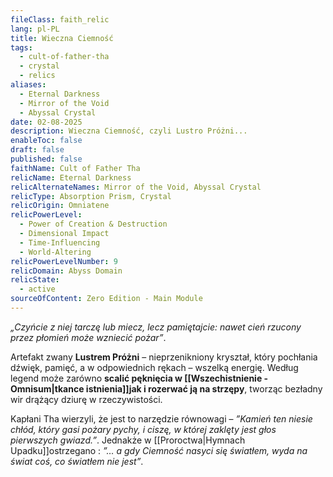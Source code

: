 ```yaml
---
fileClass: faith_relic
lang: pl-PL
title: Wieczna Ciemność
tags:
  - cult-of-father-tha
  - crystal
  - relics
aliases:
  - Eternal Darkness
  - Mirror of the Void
  - Abyssal Crystal
date: 02-08-2025
description: Wieczna Ciemność, czyli Lustro Próżni...
enableToc: false
draft: false
published: false
faithName: Cult of Father Tha
relicName: Eternal Darkness
relicAlternateNames: Mirror of the Void, Abyssal Crystal
relicType: Absorption Prism, Crystal
relicOrigin: Omniatene
relicPowerLevel:
  - Power of Creation & Destruction
  - Dimensional Impact
  - Time-Influencing
  - World-Altering
relicPowerLevelNumber: 9
relicDomain: Abyss Domain
relicState:
  - active
sourceOfContent: Zero Edition - Main Module
---
```

*„Czyńcie z niej tarczę lub miecz, lecz pamiętajcie: nawet cień rzucony przez płomień może wzniecić pożar”*. 

Artefakt zwany **Lustrem Próżni** – nieprzenikniony kryształ, który pochłania dźwięk, pamięć, a w odpowiednich rękach – wszelką energię.
Według legend może zarówno **scalić pęknięcia w [[Wszechistnienie - Omnisum|tkance istnienia]]jak i rozerwać ją na strzępy**, tworząc bezładny wir drążący dziurę w rzeczywistości.

Kapłani Tha wierzyli, że jest to narzędzie równowagi – *”Kamień ten niesie chłód, który gasi pożary pychy, i ciszę, w której zaklęty jest głos pierwszych gwiazd.”*. 
Jednakże w [[Proroctwa|Hymnach Upadku]]ostrzegano : *”… a gdy Ciemność nasyci się światłem, wyda na świat coś, co światłem nie jest”*.